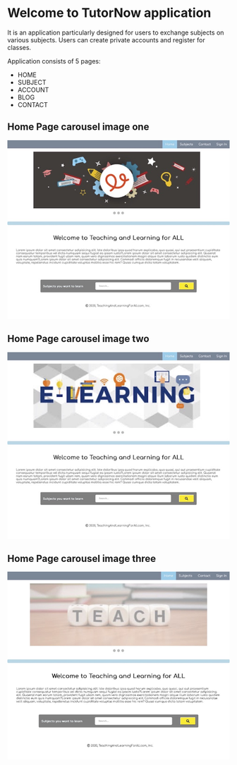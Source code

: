 # Welcome to TutorNow application

It is an application particularly designed for users to exchange subjects on various subjects. Users can create private accounts and register for classes. 

Application consists of 5 pages: 
+ HOME 
+ SUBJECT
+ ACCOUNT
+ BLOG
+ CONTACT 

## Home Page carousel image one
![The home page features a navbar, image carousel slideshow and a search bar to filter subjects users are interested in](tutor/images/TutorNow1.jpg)


## Home Page carousel image two
![The home page features a navbar, image carousel slideshow and a search bar to filter subjects users are interested in](tutor/images/TutorNow2.jpg)

## Home Page carousel image three
![The home page features a navbar, image carousel slideshow and a search bar to filter subjects users are interested in](tutor/images/TutorNow3.jpg)